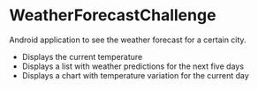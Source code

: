 # WeatherForecastChallenge
Android application to see the weather forecast for a certain city.
* Displays the current temperature
* Displays a list with weather predictions for the next five days
* Displays a chart with temperature variation for the current day
